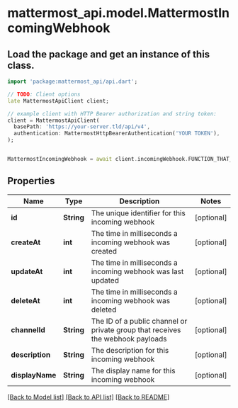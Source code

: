 # mattermost_api.model.MattermostIncomingWebhook

## Load the package and get an instance of this class.
```dart
import 'package:mattermost_api/api.dart';

// TODO: Client options
late MattermostApiClient client;

// example client with HTTP Bearer authorization and string token:
client = MattermostApiClient(
  basePath: 'https://your-server.tld/api/v4',
  authentication: MattermostHttpBearerAuthentication('YOUR TOKEN'),
);


MattermostIncomingWebhook = await client.incomingWebhook.FUNCTION_THAT_RETURNS_THIS_CLASS();

```

## Properties
Name | Type | Description | Notes
------------ | ------------- | ------------- | -------------
**id** | **String** | The unique identifier for this incoming webhook | [optional] 
**createAt** | **int** | The time in milliseconds a incoming webhook was created | [optional] 
**updateAt** | **int** | The time in milliseconds a incoming webhook was last updated | [optional] 
**deleteAt** | **int** | The time in milliseconds a incoming webhook was deleted | [optional] 
**channelId** | **String** | The ID of a public channel or private group that receives the webhook payloads | [optional] 
**description** | **String** | The description for this incoming webhook | [optional] 
**displayName** | **String** | The display name for this incoming webhook | [optional] 

[[Back to Model list]](../GENERATED_README.md#documentation-for-models) [[Back to API list]](../GENERATED_README.md#documentation-for-api-endpoints) [[Back to README]](../GENERATED_README.md)



